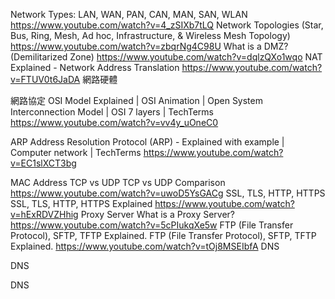 Network Types: LAN, WAN, PAN, CAN, MAN, SAN, WLAN
https://www.youtube.com/watch?v=4_zSIXb7tLQ
Network Topologies (Star, Bus, Ring, Mesh, Ad hoc, Infrastructure, & Wireless Mesh Topology)
https://www.youtube.com/watch?v=zbqrNg4C98U
What is a DMZ? (Demilitarized Zone)
https://www.youtube.com/watch?v=dqlzQXo1wqo
NAT Explained - Network Address Translation
https://www.youtube.com/watch?v=FTUV0t6JaDA
網路硬體


網路協定
OSI Model Explained | OSI Animation | Open System Interconnection Model | OSI 7 layers | TechTerms
https://www.youtube.com/watch?v=vv4y_uOneC0


ARP
Address Resolution Protocol (ARP) - Explained with example | Computer network | TechTerms
https://www.youtube.com/watch?v=EC1slXCT3bg

MAC Address
TCP vs UDP
TCP vs UDP Comparison
https://www.youtube.com/watch?v=uwoD5YsGACg
SSL, TLS, HTTP, HTTPS
SSL, TLS, HTTP, HTTPS Explained
https://www.youtube.com/watch?v=hExRDVZHhig
Proxy Server
What is a Proxy Server?
https://www.youtube.com/watch?v=5cPIukqXe5w
FTP (File Transfer Protocol), SFTP, TFTP Explained.
FTP (File Transfer Protocol), SFTP, TFTP Explained.
https://www.youtube.com/watch?v=tOj8MSEIbfA
DNS

DNS

DNS
